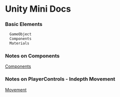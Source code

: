 # Unity Mini Docs


### Basic Elements

```bash
  GameObject
  Components
  Materials
```

### Notes on Components
[Components](https://github.com/aptinstaller/unity_minidocs/blob/master/components.md)

### Notes on PlayerControls - Indepth Movement

[Movement](https://github.com/aptinstaller/unity_minidocs/blob/master/movement.md)
